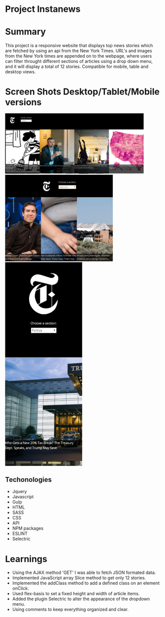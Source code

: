 # Project Instanews

# Summary
  This project is a responsive website that displays top news stories which are fetched by using an api from the New York Times. URL's and images from the New York times are appended on to the webpage, where users can filter throught different sections of articles using a drop down menu, and it will display a total of 12 stories. Compatible for mobile, table and desktop views. 

# Screen Shots Desktop/Tablet/Mobile versions

<img src="screenshots/desktop.PNG" width="450px">
<img src="screenshots/tablet.PNG" width="350px">
<img src="screenshots/mobile.PNG" width="250px">

## Techonologies

* Jquery
* Javascript
* Gulp
* HTML
* SASS
* CSS
* API
* NPM packages
* ESLINT
* Selectric

# Learnings
* Using the AJAX method 'GET' I was able to fetch JSON formated data.
* Implemented JavaScript array Slice method to get only 12 stories.
* Implemented the addClass method to add a defined class on an element onClick.
* Used flex-basis to set a fixed height and width of article items.
* Added the plugin Selectric to alter the appearance of the dropdown menu.
* Using comments to keep everything organized and clear.




